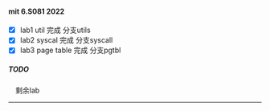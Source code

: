 #### mit 6.S081 2022

- [x] lab1 util 完成 分支utils
- [x] lab2 syscal 完成 分支syscall
- [x] lab3 page table 完成 分支pgtbl

##### TODO
&emsp;剩余lab


-----
